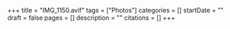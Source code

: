 +++
title = "IMG_1150.avif"
tags = ["Photos"]
categories = []
startDate = ""
draft = false
pages = []
description = ""
citations = []
+++
